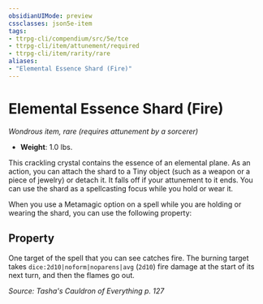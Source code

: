 ```yaml
---
obsidianUIMode: preview
cssclasses: json5e-item
tags:
- ttrpg-cli/compendium/src/5e/tce
- ttrpg-cli/item/attunement/required
- ttrpg-cli/item/rarity/rare
aliases: 
- "Elemental Essence Shard (Fire)"
---
```

# Elemental Essence Shard (Fire)
*Wondrous item, rare (requires attunement by a sorcerer)*  


- **Weight**: 1.0 lbs.

This crackling crystal contains the essence of an elemental plane. As an action, you can attach the shard to a Tiny object (such as a weapon or a piece of jewelry) or detach it. It falls off if your attunement to it ends. You can use the shard as a spellcasting focus while you hold or wear it.

When you use a Metamagic option on a spell while you are holding or wearing the shard, you can use the following property:

## Property

One target of the spell that you can see catches fire. The burning target takes `dice:2d10|noform|noparens|avg` (`2d10`) fire damage at the start of its next turn, and then the flames go out.

*Source: Tasha's Cauldron of Everything p. 127*